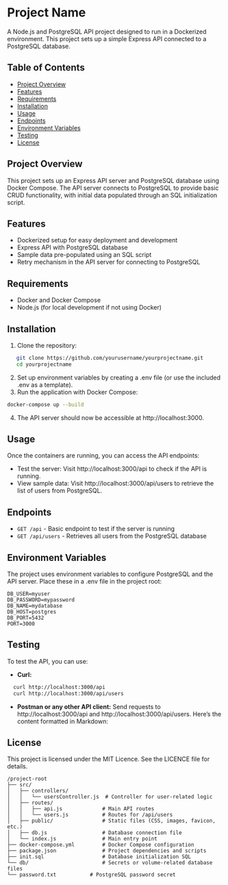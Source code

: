 # Project Name

A Node.js and PostgreSQL API project designed to run in a Dockerized environment. This project sets up a simple Express API connected to a PostgreSQL database.

## Table of Contents

- [Project Overview](#project-overview)
- [Features](#features)
- [Requirements](#requirements)
- [Installation](#installation)
- [Usage](#usage)
- [Endpoints](#endpoints)
- [Environment Variables](#environment-variables)
- [Testing](#testing)
- [License](#license)

## Project Overview

This project sets up an Express API server and PostgreSQL database using Docker Compose. The API server connects to PostgreSQL to provide basic CRUD functionality, with initial data populated through an SQL initialization script.

## Features

- Dockerized setup for easy deployment and development
- Express API with PostgreSQL database
- Sample data pre-populated using an SQL script
- Retry mechanism in the API server for connecting to PostgreSQL

## Requirements

- Docker and Docker Compose
- Node.js (for local development if not using Docker)

## Installation

1. Clone the repository:

```bash
   git clone https://github.com/yourusername/yourprojectname.git
   cd yourprojectname
```

2. Set up environment variables by creating a .env file (or use the included .env as a template).
3. Run the application with Docker Compose:

```bash
docker-compose up --build
```
4. The API server should now be accessible at http://localhost:3000.

## Usage

Once the containers are running, you can access the API endpoints:
- Test the server: Visit http://localhost:3000/api to check if the API is running.
- View sample data: Visit http://localhost:3000/api/users to retrieve the list of users from PostgreSQL.

## Endpoints

- ``GET /api`` - Basic endpoint to test if the server is running
- ``GET /api/users`` - Retrieves all users from the PostgreSQL database

## Environment Variables

The project uses environment variables to configure PostgreSQL and the API server. Place these in a .env file in the project root:

```plaintext
DB_USER=myuser
DB_PASSWORD=mypassword
DB_NAME=mydatabase
DB_HOST=postgres
DB_PORT=5432
PORT=3000
```

## Testing

To test the API, you can use:

- **Curl:**

```bash
  curl http://localhost:3000/api
  curl http://localhost:3000/api/users
```

- **Postman or any other API client:** Send requests to http://localhost:3000/api and http://localhost:3000/api/users.
  Here’s the content formatted in Markdown:

## License

This project is licensed under the MIT Licence. See the LICENCE file for details.

```plaintext
/project-root
├── src/
│   ├── controllers/
│   │   └── usersController.js  # Controller for user-related logic
│   ├── routes/
│   │   ├── api.js             # Main API routes
│   │   └── users.js           # Routes for /api/users
│   ├── public/                # Static files (CSS, images, favicon, etc.)
│   ├── db.js                  # Database connection file
│   └── index.js               # Main entry point
├── docker-compose.yml         # Docker Compose configuration
├── package.json               # Project dependencies and scripts
├── init.sql                   # Database initialization SQL
└── db/                        # Secrets or volume-related database files
└── password.txt           # PostgreSQL password secret
```